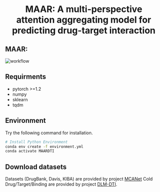<h1 align="center">
MAAR: A multi-perspective attention aggregating model for predicting drug-target interaction
</h1>

## MAAR:
![workflow](https://github.com/user-attachments/assets/15ae4eaf-9774-48c6-a6e9-f4c57da1b52e)

## Requirments
* pytorch >=1.2
* numpy
* sklearn
* tqdm

## Environment
Try the following command for installation. 
```sh
# Install Python Environment
conda env create -f environment.yml
conda activate MAARDTI
```
## Download datasets
Datasets (DrugBank, Davis, KIBA) are provided by project [MCANet](https://github.com/MrZQAQ/MCANet/tree/main)
Cold Drug/Target/Binding are provided by project [DLM-DTI](https://github.com/jonghyunlee1993/DLM-DTI_hint-based-learning/tree/master). 

